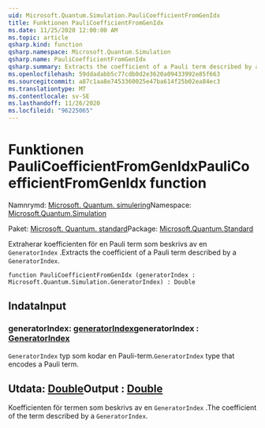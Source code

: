 ```yaml
---
uid: Microsoft.Quantum.Simulation.PauliCoefficientFromGenIdx
title: Funktionen PauliCoefficientFromGenIdx
ms.date: 11/25/2020 12:00:00 AM
ms.topic: article
qsharp.kind: function
qsharp.namespace: Microsoft.Quantum.Simulation
qsharp.name: PauliCoefficientFromGenIdx
qsharp.summary: Extracts the coefficient of a Pauli term described by a `GeneratorIndex`.
ms.openlocfilehash: 59ddadabb5c77cdb0d2e3620a09433992e85f663
ms.sourcegitcommit: a87c1aa8e7453360025e47ba614f25b02ea84ec3
ms.translationtype: MT
ms.contentlocale: sv-SE
ms.lasthandoff: 11/26/2020
ms.locfileid: "96225065"
---
```

# <a name="paulicoefficientfromgenidx-function"></a><span data-ttu-id="9b06b-102">Funktionen PauliCoefficientFromGenIdx</span><span class="sxs-lookup"><span data-stu-id="9b06b-102">PauliCoefficientFromGenIdx function</span></span>

<span data-ttu-id="9b06b-103">Namnrymd: [Microsoft. Quantum. simulering](xref:Microsoft.Quantum.Simulation)</span><span class="sxs-lookup"><span data-stu-id="9b06b-103">Namespace: [Microsoft.Quantum.Simulation](xref:Microsoft.Quantum.Simulation)</span></span>

<span data-ttu-id="9b06b-104">Paket: [Microsoft. Quantum. standard](https://nuget.org/packages/Microsoft.Quantum.Standard)</span><span class="sxs-lookup"><span data-stu-id="9b06b-104">Package: [Microsoft.Quantum.Standard](https://nuget.org/packages/Microsoft.Quantum.Standard)</span></span>


<span data-ttu-id="9b06b-105">Extraherar koefficienten för en Pauli term som beskrivs av en `GeneratorIndex` .</span><span class="sxs-lookup"><span data-stu-id="9b06b-105">Extracts the coefficient of a Pauli term described by a `GeneratorIndex`.</span></span>

```qsharp
function PauliCoefficientFromGenIdx (generatorIndex : Microsoft.Quantum.Simulation.GeneratorIndex) : Double
```


## <a name="input"></a><span data-ttu-id="9b06b-106">Indata</span><span class="sxs-lookup"><span data-stu-id="9b06b-106">Input</span></span>

### <a name="generatorindex--generatorindex"></a><span data-ttu-id="9b06b-107">generatorIndex: [generatorIndex](xref:Microsoft.Quantum.Simulation.GeneratorIndex)</span><span class="sxs-lookup"><span data-stu-id="9b06b-107">generatorIndex : [GeneratorIndex](xref:Microsoft.Quantum.Simulation.GeneratorIndex)</span></span>

<span data-ttu-id="9b06b-108">`GeneratorIndex` typ som kodar en Pauli-term.</span><span class="sxs-lookup"><span data-stu-id="9b06b-108">`GeneratorIndex` type that encodes a Pauli term.</span></span>



## <a name="output--double"></a><span data-ttu-id="9b06b-109">Utdata: [Double](xref:microsoft.quantum.lang-ref.double)</span><span class="sxs-lookup"><span data-stu-id="9b06b-109">Output : [Double](xref:microsoft.quantum.lang-ref.double)</span></span>

<span data-ttu-id="9b06b-110">Koefficienten för termen som beskrivs av en `GeneratorIndex` .</span><span class="sxs-lookup"><span data-stu-id="9b06b-110">The coefficient of the term described by a `GeneratorIndex`.</span></span>